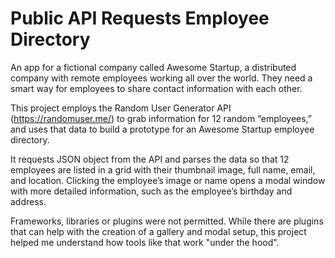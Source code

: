# Public API Requests Employee Directory
An app for a fictional company called Awesome Startup, a distributed company with remote employees working all over the world. They need a smart way for employees to share contact information with each other.

This project employs the Random User Generator API (https://randomuser.me/) to grab information for 12 random “employees,” and uses that data to build a prototype for an Awesome Startup employee directory.

It requests JSON object from the API and parses the data so that 12 employees are listed in a grid with their thumbnail image, full name, email, and location. Clicking the employee’s image or name opens a modal window with more detailed information, such as the employee’s birthday and address.

Frameworks, libraries or plugins were not permitted. While there are plugins that can help with the creation of a gallery and modal setup, this project helped me understand how tools like that work "under the hood".
